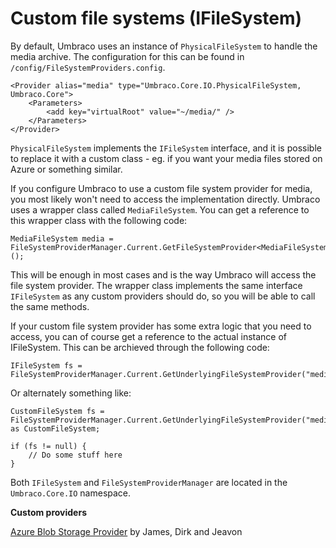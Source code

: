 # Custom file systems (IFileSystem)

By default, Umbraco uses an instance of `PhysicalFileSystem` to handle the media archive. The configuration for this can be found in `/config/FileSystemProviders.config`.

    <Provider alias="media" type="Umbraco.Core.IO.PhysicalFileSystem, Umbraco.Core">
        <Parameters>
            <add key="virtualRoot" value="~/media/" />
        </Parameters>
    </Provider>
    
`PhysicalFileSystem` implements the `IFileSystem` interface, and it is possible to replace it with a custom class - eg. if you want your media files stored on Azure or something similar.

If you configure Umbraco to use a custom file system provider for media, you most likely won't need to access the implementation directly. Umbraco uses a wrapper class called `MediaFileSystem`. You can get a reference to this wrapper class with the following code:

    MediaFileSystem media = FileSystemProviderManager.Current.GetFileSystemProvider<MediaFileSystem>();

This will be enough in most cases and is the way Umbraco will access the file system provider. The wrapper class implements the same interface `IFileSystem` as any custom providers should do, so you will be able to call the same methods.

If your custom file system provider has some extra logic that you need to access, you can of course get a reference to the actual instance of IFileSystem. This can be archieved through the following code:

    IFileSystem fs = FileSystemProviderManager.Current.GetUnderlyingFileSystemProvider("media");
    
Or alternately something like:

    CustomFileSystem fs = FileSystemProviderManager.Current.GetUnderlyingFileSystemProvider("media") as CustomFileSystem;
    
    if (fs != null) {
        // Do some stuff here
    }
    
Both `IFileSystem` and `FileSystemProviderManager` are located in the `Umbraco.Core.IO` namespace.

**Custom providers**

[Azure Blob Storage Provider](https://our.umbraco.org/projects/collaboration/umbracofilesystemprovidersazure/) by James, Dirk and Jeavon
